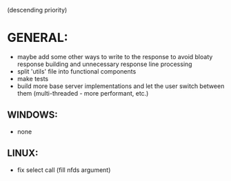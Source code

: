 (descending priority)
# GENERAL:
- maybe add some other ways to write to the response to avoid bloaty response building and unnecessary response line processing
- split 'utils' file into functional components
- make tests
- build more base server implementations and let the user switch between them (multi-threaded - more performant, etc.)
## WINDOWS:
- none
## LINUX:
- fix select call (fill nfds argument)